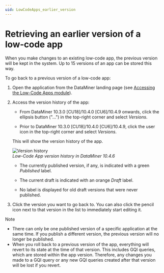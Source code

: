 ```yaml
---
uid: LowCodeApps_earlier_version
---
```


# Retrieving an earlier version of a low-code app

When you make changes to an existing low-code app, the previous version will be kept in the system. Up to 15 versions of an app can be stored this way.

To go back to a previous version of a low-code app:

1. Open the application from the DataMiner landing page (see [Accessing the Low-Code Apps module](xref:Accessing_custom_apps)).

1. Access the version history of the app:

   - From DataMiner 10.3.0 [CU18]/10.4.0 [CU6]/10.4.9 onwards<!--RN 40077-->, click the ellipsis button ("...") in the top-right corner and select *Versions*.

   - Prior to DataMiner 10.3.0 [CU18]/10.4.0 [CU6]/10.4.9, click the user icon in the top-right corner and select *Versions*.

   This will show the version history of the app.

   ![Version history](~/user-guide/images/Version_History.png)<br>*Low-Code App version history in DataMiner 10.4.6*

   - The currently published version, if any, is indicated with a green *Published* label. <!-- RN 32200 -->

   - The current draft is indicated with an orange *Draft* label.

   - No label is displayed for old draft versions that were never published.

1. Click the version you want to go back to. You can also click the pencil icon next to that version in the list to immediately start editing it.

> [!NOTE]
>
> - There can only be one published version of a specific application at the same time. If you publish a different version, the previous version will no longer be published.
> - When you roll back to a previous version of the app, everything will revert to its state at the time of that version. This includes GQI queries, which are stored within the app version. Therefore, any changes you made to a GQI query or any new GQI queries created after that version will be lost if you revert.
